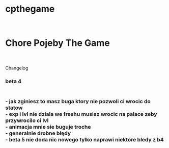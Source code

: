 # cpthegame <br><br>
<h1>Chore Pojeby The Game</h1><br><br>
Changelog <br>

<h3> beta 4 <h3> <br>
 - jak zginiesz to masz buga ktory nie pozwoli ci wrocic do statow <br>
 - exp i lvl nie dziala we freshu musisz wrocic na palace zeby przywrocilo ci lvl <br>
 - animacja mnie sie buguje troche <br>
 - generalnie drobne błędy <br>
 - beta 5 nie doda nic nowego tylko naprawi niektore bledy z b4
  <br>
  

